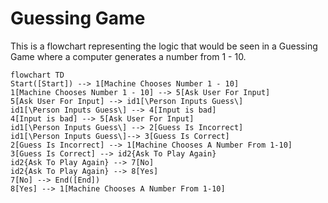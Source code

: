 # Guessing Game
This is a flowchart representing the logic that would be seen in a Guessing Game where a computer generates a number from 1 - 10.

```mermaid
flowchart TD
Start([Start]) --> 1[Machine Chooses Number 1 - 10]
1[Machine Chooses Number 1 - 10] --> 5[Ask User For Input]
5[Ask User For Input] --> id1[\Person Inputs Guess\] 
id1[\Person Inputs Guess\] --> 4[Input is bad]
4[Input is bad] --> 5[Ask User For Input]
id1[\Person Inputs Guess\] --> 2[Guess Is Incorrect]
id1[\Person Inputs Guess\]--> 3[Guess Is Correct]
2[Guess Is Incorrect] --> 1[Machine Chooses A Number From 1-10]
3[Guess Is Correct] --> id2{Ask To Play Again} 
id2{Ask To Play Again} --> 7[No]
id2{Ask To Play Again} --> 8[Yes]
7[No] --> End([End])
8[Yes] --> 1[Machine Chooses A Number From 1-10]

```